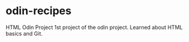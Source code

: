 # odin-recipes
HTML Odin Project
1st project of the odin project.
Learned about HTML basics and Git.
